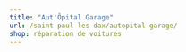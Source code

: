 ```yaml
---
title: "Aut'Ôpital Garage"
url: /saint-paul-les-dax/autopital-garage/
shop: réparation de voitures
---
```


